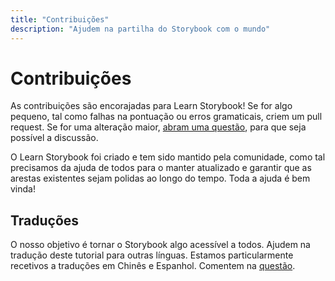 ```yaml
---
title: "Contribuições"
description: "Ajudem na partilha do Storybook com o mundo"
---
```


# Contribuições

As contribuições são encorajadas para Learn Storybook! Se for algo pequeno, tal como falhas na pontuação ou erros gramaticais, criem um pull request. Se for uma alteração maior, [abram uma questão](https://github.com/chromaui/learnstorybook.com/issues), para que seja possível a discussão. 

O Learn Storybook foi criado e tem sido mantido pela comunidade, como tal precisamos da ajuda de todos para o manter atualizado e garantir que as arestas existentes sejam polidas ao longo do tempo. Toda a ajuda é bem vinda!

## Traduções 

O nosso objetivo é tornar o Storybook algo acessível a todos. Ajudem na tradução deste tutorial para outras línguas. Estamos particularmente recetivos a traduções em Chinês e Espanhol. 
Comentem na [questão](https://github.com/chromaui/learnstorybook.com/issues/3).